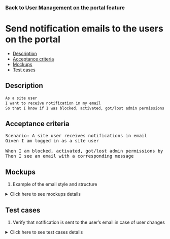 ### Back to [User Management on the portal](../../) feature

# Send notification emails to the users on the portal

- [Description](#description)
- [Acceptance criteria](#acceptance-criteria)
- [Mockups](#mockups)
- [Test cases](#test-cases)

## Description

    As a site user
    I want to receive notification in my email
    So that I know if I was blocked, activated, got/lost admin permissions

## Acceptance criteria

<pre>
Scenario: A site user receives notifications in email
Given I am logged in as a site user

When I am blocked, activated, got/lost admin permissions by the admin user
Then I see an email with a corresponding message
</pre>

## Mockups

1. Example of the email style and structure

<details>
  <summary>Click here to see mockups details</summary>

**1. Example of the email style and structure:**

![Example of the email style and structure](/products/sport_news_portal/web_application_features/user_management/images/mail_style_example.png)

</details>

## Test cases

1. Verify that notification is sent to the user’s email in case of user changes

<details>
  <summary>Click here to see test cases details</summary>

### **#1. Verify that notification is sent to the user’s email in case of user changes**

|Preconditions|Steps|Expected result
--------------|-----|----------
|- Log in by admin account</br>- Go to the <b>Users</b> configuration page</br>- There is an active user on the <b>Users</b> tab</br>- There is a blocked user on the <b>Users</b> tab</br>- There is another admin on the <b>Admins</b> tab|1) Block the active user</br>2) Make the blocked user active</br>3) Set admin permissions for active user</br>4) Remove admin permissions from another admin</br>5) Delete the active user</br>6) Delete the blocked user</br>7) Delete another admin|1)-4) The email about changes is sent to the users’ emails</br>5)-7) No emails about changes|
</details>
